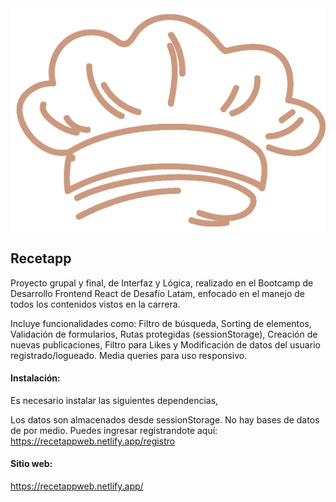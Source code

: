 <img src="./public/img/gorro-chef.png"/>

## Recetapp

Proyecto grupal y final, de Interfaz y Lógica, realizado en el Bootcamp de Desarrollo Frontend React de Desafío Latam, enfocado en el manejo de todos los contenidos vistos en la carrera.

Incluye funcionalidades como: Filtro de búsqueda, Sorting de elementos, Validación de formularios, Rutas protegidas (sessionStorage), Creación de nuevas publicaciones, Filtro para Likes y Modificación de datos del usuario registrado/logueado. Media queries para uso responsivo.

#### Instalación:

Es necesario instalar las siguientes dependencias,

Los datos son almacenados desde sessionStorage. No hay bases de datos de por medio. Puedes ingresar registrandote aquí: https://recetappweb.netlify.app/registro

#### Sitio web:

https://recetappweb.netlify.app/
